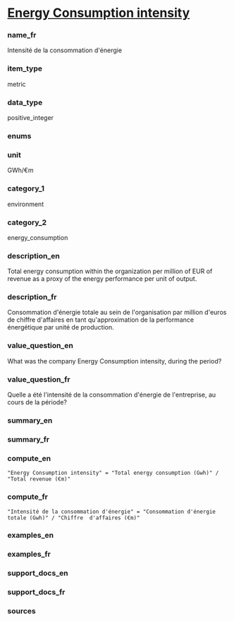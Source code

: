 
# [Energy Consumption intensity](#energy_consumption_intensity_kwh_sqm)

### name_fr

Intensité de la consommation d'énergie

### item_type

metric

### data_type

positive_integer

### enums



### unit

GWh/€m

### category_1

environment

### category_2

energy_consumption

### description_en


Total energy consumption within the organization per million of EUR of revenue as a proxy of
the energy performance per unit of output.


### description_fr


Consommation d'énergie totale au sein de l'organisation par million d'euros de chiffre d'affaires
en tant qu'approximation de la performance énergétique par unité de production.
 

### value_question_en

What was the company Energy Consumption intensity, during the period?

### value_question_fr

Quelle a été l'intensité de la consommation d'énergie de l'entreprise,
au cours de la période?

### summary_en



### summary_fr



### compute_en


`"Energy Consumption intensity" = "Total energy consumption (Gwh)" / "Total revenue (€m)"`

### compute_fr


`"Intensité de la consommation d'énergie" = "Consommation d'énergie totale (Gwh)" / "Chiffre 
d'affaires (€m)"`

### examples_en



### examples_fr



### support_docs_en



### support_docs_fr



### sources


            